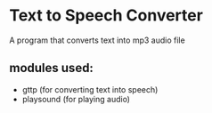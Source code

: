 # Text to Speech Converter

A program that converts text into mp3 audio file

## modules used:
- gttp (for converting text into speech)
- playsound (for playing audio)